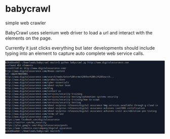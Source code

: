 # babycrawl
simple web crawler

BabyCrawl uses selenium web driver to load a url and interact with the elements on the page.

Currently it just clicks everything but later developments should include typing into an element to capture auto complete web service calls.

![Alt text](babycrawl-screenshot.png?raw=true "babycrawl screenshot")

